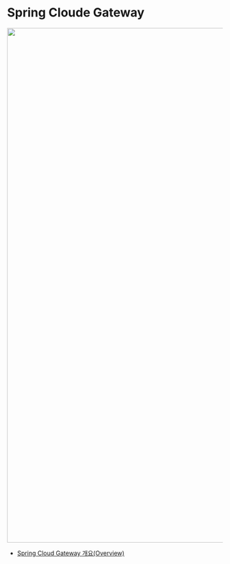 # Spring Cloude Gateway

<img src="https://media2.dev.to/dynamic/image/width=1600,height=900,fit=cover,gravity=auto,format=auto/https%3A%2F%2Fthepracticaldev.s3.amazonaws.com%2Fi%2F8bees1ilfgpdcqdr4m9j.jpg" width="1200">  

-  [Spring Cloud Gateway 개요(Overview)](/Backend/Spring/Spring%20Cloud%20Gateway%20Overview.md)
